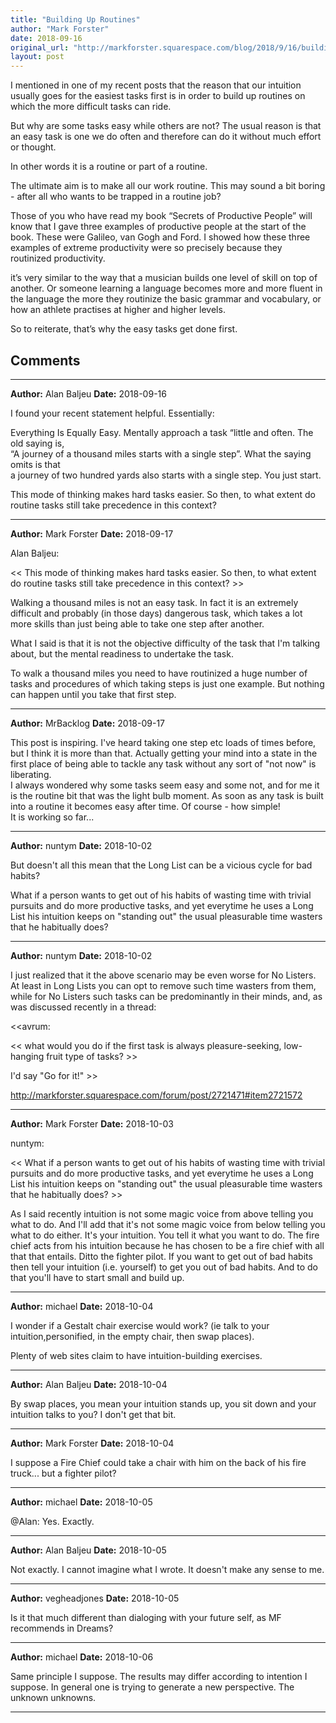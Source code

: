 ```yaml
---
title: "Building Up Routines"
author: "Mark Forster"
date: 2018-09-16
original_url: "http://markforster.squarespace.com/blog/2018/9/16/building-up-routines.html"
layout: post
---
```


I mentioned in one of my recent posts that the reason that our intuition usually goes for the easiest tasks first is in order to build up routines on which the more difficult tasks can ride.

But why are some tasks easy while others are not? The usual reason is that an easy task is one we do often and therefore can do it without much effort or thought.

In other words it is a routine or part of a routine.

The ultimate aim is to make all our work routine. This may sound a bit boring - after all who wants to be trapped in a routine job?

Those of you who have read my book “Secrets of Productive People” will know that I gave three examples of productive people at the start of the book. These were Galileo, van Gogh and Ford. I showed how these three examples of extreme productivity were so precisely because they routinized productivity.

it’s very similar to the way that a musician builds one level of skill on top of another. Or someone learning a language becomes more and more fluent in the language the more they routinize the basic grammar and vocabulary, or how an athlete practises at higher and higher levels.

So to reiterate, that’s why the easy tasks get done first.


## Comments

---

**Author:** Alan Baljeu
**Date:** 2018-09-16

I found your recent statement helpful. Essentially:  
   
Everything Is Equally Easy. Mentally approach a task “little and often. The old saying is,   
“A journey of a thousand miles starts with a single step”. What the saying omits is that   
a journey of two hundred yards also starts with a single step. You just start.   
  
This mode of thinking makes hard tasks easier. So then, to what extent do routine tasks still take precedence in this context?

---

**Author:** Mark Forster
**Date:** 2018-09-17

Alan Baljeu:  
  
<< This mode of thinking makes hard tasks easier. So then, to what extent do routine tasks still take precedence in this context? >>  
  
Walking a thousand miles is not an easy task. In fact it is an extremely difficult and probably (in those days) dangerous task, which takes a lot more skills than just being able to take one step after another.   
  
What I said is that it is not the objective difficulty of the task that I'm talking about, but the mental readiness to undertake the task.  
  
To walk a thousand miles you need to have routinized a huge number of tasks and procedures of which taking steps is just one example. But nothing can happen until you take that first step.

---

**Author:** MrBacklog
**Date:** 2018-09-17

This post is inspiring. I've heard taking one step etc loads of times before, but I think it is more than that. Actually getting your mind into a state in the first place of being able to tackle any task without any sort of "not now" is liberating.   
I always wondered why some tasks seem easy and some not, and for me it is the routine bit that was the light bulb moment. As soon as any task is built into a routine it becomes easy after time. Of course - how simple!  
It is working so far...

---

**Author:** nuntym
**Date:** 2018-10-02

But doesn't all this mean that the Long List can be a vicious cycle for bad habits?   
  
What if a person wants to get out of his habits of wasting time with trivial pursuits and do more productive tasks, and yet everytime he uses a Long List his intuition keeps on "standing out" the usual pleasurable time wasters that he habitually does?

---

**Author:** nuntym
**Date:** 2018-10-02

I just realized that it the above scenario may be even worse for No Listers. At least in Long Lists you can opt to remove such time wasters from them, while for No Listers such tasks can be predominantly in their minds, and, as was discussed recently in a thread:  
  
<<avrum:  
  
<< what would you do if the first task is always pleasure-seeking, low-hanging fruit type of tasks? >>  
  
I'd say "Go for it!" >>  
  
<http://markforster.squarespace.com/forum/post/2721471#item2721572>

---

**Author:** Mark Forster
**Date:** 2018-10-03

nuntym:  
  
<< What if a person wants to get out of his habits of wasting time with trivial pursuits and do more productive tasks, and yet everytime he uses a Long List his intuition keeps on "standing out" the usual pleasurable time wasters that he habitually does? >>  
  
As I said recently intuition is not some magic voice from above telling you what to do. And I'll add that it's not some magic voice from below telling you what to do either. It's your intuition. You tell it what you want to do. The fire chief acts from his intuition because he has chosen to be a fire chief with all that that entails. Ditto the fighter pilot. If you want to get out of bad habits then tell your intuition (i.e. yourself) to get you out of bad habits. And to do that you'll have to start small and build up.

---

**Author:** michael
**Date:** 2018-10-04

I wonder if a Gestalt chair exercise would work? (ie talk to your intuition,personified, in the empty chair, then swap places).  
  
Plenty of web sites claim to have intuition-building exercises.

---

**Author:** Alan Baljeu
**Date:** 2018-10-04

By swap places, you mean your intuition stands up, you sit down and your intuition talks to you? I don't get that bit.

---

**Author:** Mark Forster
**Date:** 2018-10-04

I suppose a Fire Chief could take a chair with him on the back of his fire truck... but a fighter pilot?

---

**Author:** michael
**Date:** 2018-10-05

@Alan: Yes. Exactly.

---

**Author:** Alan Baljeu
**Date:** 2018-10-05

Not exactly. I cannot imagine what I wrote. It doesn't make any sense to me.

---

**Author:** vegheadjones
**Date:** 2018-10-05

Is it that much different than dialoging with your future self, as MF recommends in Dreams?

---

**Author:** michael
**Date:** 2018-10-06

Same principle I suppose. The results may differ according to intention I suppose. In general one is trying to generate a new perspective. The unknown unknowns.

---
